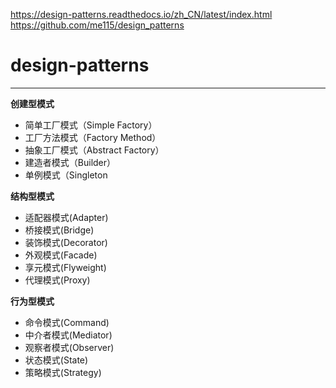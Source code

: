 https://design-patterns.readthedocs.io/zh_CN/latest/index.html
https://github.com/me115/design_patterns

# design-patterns
---

**创建型模式**
- 简单工厂模式（Simple Factory）
- 工厂方法模式（Factory Method）
- 抽象工厂模式（Abstract Factory）
- 建造者模式（Builder）
- 单例模式（Singleton


**结构型模式**
- 适配器模式(Adapter)
- 桥接模式(Bridge)
- 装饰模式(Decorator)
- 外观模式(Facade)
- 享元模式(Flyweight)
- 代理模式(Proxy)

**行为型模式**
- 命令模式(Command)
- 中介者模式(Mediator)
- 观察者模式(Observer)
- 状态模式(State)
- 策略模式(Strategy)
